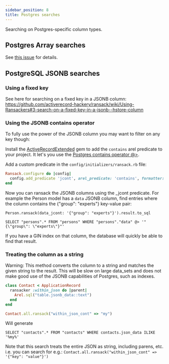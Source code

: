 ```yaml
---
sidebar_position: 8
title: Postgres searches
---
```


Searching on Postgres-specific column types.

## Postgres Array searches

See [this issue](https://github.com/activerecord-hackery/ransack/issues/321) for details.

## PostgreSQL JSONB searches

### Using a fixed key

See here for searching on a fixed key in a JSONB column: https://github.com/activerecord-hackery/ransack/wiki/Using-Ransackers#3-search-on-a-fixed-key-in-a-jsonb--hstore-column

### Using the JSONB contains operator

To fully use the power of the JSONB column you may want to filter on any key though:

Install the [ActiveRecordExtended](https://github.com/GeorgeKaraszi/ActiveRecordExtended) gem to add the `contains` arel predicate to your project. It let's you use the [Postgres contains operator @>](https://www.postgresql.org/docs/12/functions-json.html#FUNCTIONS-JSONB-OP-TABLE).

Add a custom predicate in the `config/initializers/ransack.rb` file:
```ruby
Ransack.configure do |config|
  config.add_predicate 'jcont', arel_predicate: 'contains', formatter: proc { |v| JSON.parse(v) }
end
```

Now you can ransack the JSONB columns using the _jcont predicate. For example the Person model has a `data` JSONB column, find entries where the column contains the {"group": "experts"} key-value pair:

    Person.ransack(data_jcont: '{"group": "experts"}').result.to_sql

    SELECT "persons".* FROM "persons" WHERE "persons"."data" @> '"{\"group\": \"experts\"}"'

If you have a GIN index on that column, the database will quickly be able to find that result.

### Treating the column as a string

Warning: This method converts the column to a string and matches the given string to the result. This will be slow on large data_sets and does not make good use of the JSONB capabilities of Postgres, such as indexes.

```ruby
class Contact < ApplicationRecord
  ransacker :within_json do |parent|
    Arel.sql("table.jsonb_data::text")
  end
end

Contact.all.ransack("within_json_cont" => "my")
```

Will generate

`SELECT "contacts".* FROM "contacts" WHERE contacts.json_data ILIKE '%my%'`

Note that this search treats the entire JSON as string, including parens, etc. i.e. you can search for e.g.: `Contact.all.ransack("within_json_cont" => '{"key": "value"}')`

